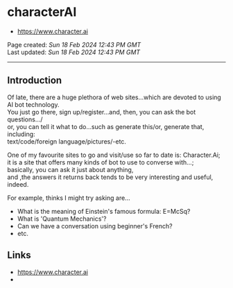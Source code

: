 # characterAI

- https://www.character.ai

Page created: *Sun 18 Feb 2024 12:43 PM GMT*  
Last updated: *Sun 18 Feb 2024 12:43 PM GMT*  

-----

## Introduction

Of late, there are a huge plethora of web sites...which are devoted to using AI bot technology.    
You just go there, sign up/register...and, then, you can ask the bot questions.../   
or, you can tell it what to do...such as generate this/or, generate that, including:    
text/code/foreign language/pictures/-etc.  

One of my favourite sites to go and visit/use so far to date is: Character.Ai;  
it is a site that offers many kinds of bot to use to converse with...;    
basically, you can ask it just about anything,  
and ,the answers it returns back tends to be very interesting and useful, indeed.  

For example, thinks I might try asking are...  
- What is the meaning of Einstein's famous formula: E=McSq?   
- What is 'Quantum Mechanics'?   
- Can we have a conversation using beginner's French?
- etc.

## Links

- https://www.character.ai
- 
